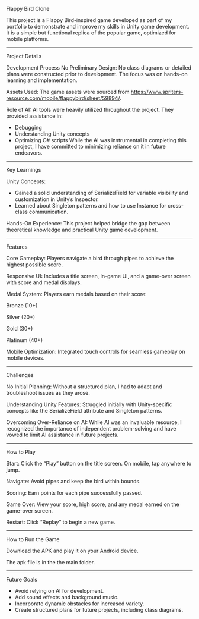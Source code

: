 Flappy Bird Clone

This project is a Flappy Bird-inspired game developed as part of my portfolio to demonstrate and improve my skills in Unity game development. It is a simple but functional replica of the popular game, optimized for mobile platforms.

--------------------------------------------------------------------------------------------------------------

Project Details

Development Process
No Preliminary Design:
No class diagrams or detailed plans were constructed prior to development. The focus was on hands-on learning and implementation.

Assets Used:
The game assets were sourced from https://www.spriters-resource.com/mobile/flappybird/sheet/59894/. 

Role of AI:
AI tools were heavily utilized throughout the project. They provided assistance in:

* Debugging
* Understanding Unity concepts
* Optimizing C# scripts
While the AI was instrumental in completing this project, I have committed to minimizing reliance on it in future endeavors.

--------------------------------------------------------------------------------------------------------------

Key Learnings

Unity Concepts:
* Gained a solid understanding of SerializeField for variable visibility and customization in Unity’s Inspector.
* Learned about Singleton patterns and how to use Instance for cross-class communication.

Hands-On Experience:
This project helped bridge the gap between theoretical knowledge and practical Unity game development.

--------------------------------------------------------------------------------------------------------------

Features

Core Gameplay:
Players navigate a bird through pipes to achieve the highest possible score.

Responsive UI:
Includes a title screen, in-game UI, and a game-over screen with score and medal displays.

Medal System:
Players earn medals based on their score:

Bronze (10+)

Silver (20+)

Gold (30+)

Platinum (40+)

Mobile Optimization:
Integrated touch controls for seamless gameplay on mobile devices.

--------------------------------------------------------------------------------------------------------------

Challenges

No Initial Planning:
Without a structured plan, I had to adapt and troubleshoot issues as they arose.

Understanding Unity Features:
Struggled initially with Unity-specific concepts like the SerializeField attribute and Singleton patterns.

Overcoming Over-Reliance on AI:
While AI was an invaluable resource, I recognized the importance of independent problem-solving and have vowed to limit AI assistance in future projects.

--------------------------------------------------------------------------------------------------------------

How to Play

Start:
Click the “Play” button on the title screen.
On mobile, tap anywhere to jump.

Navigate:
Avoid pipes and keep the bird within bounds.

Scoring:
Earn points for each pipe successfully passed.

Game Over:
View your score, high score, and any medal earned on the game-over screen.

Restart:
Click “Replay” to begin a new game.

--------------------------------------------------------------------------------------------------------------

How to Run the Game

Download the APK and play it on your Android device.

The apk file is in the the main folder.

--------------------------------------------------------------------------------------------------------------

Future Goals

* Avoid relying on AI for development.
* Add sound effects and background music.
* Incorporate dynamic obstacles for increased variety.
* Create structured plans for future projects, including class diagrams.
